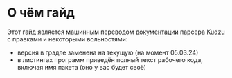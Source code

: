 # О чём гайд

Этот гайд является машинным переводом [документации](https://copper-leaf.github.io/kudzu/) парсера [Kudzu](https://github.com/copper-leaf/kudzu) с правками и некоторыми вольностями:
* версия в грэдле заменена на текущую (на момент 05.03.24)
* в листингах программ приведён полный текст рабочего кода, включая имя пакета (оно у вас будет своё)

